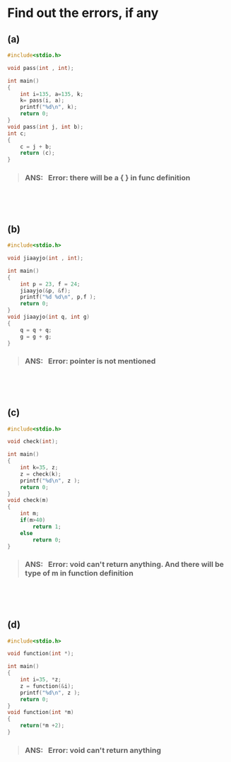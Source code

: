 
# Find out the errors, if any

## (a)

```c
#include<stdio.h>

void pass(int , int);

int main()
{
    int i=135, a=135, k;
    k= pass(i, a);
    printf("%d\n", k);
    return 0;
}
void pass(int j, int b);
int c;
{
    c = j + b;
    return (c);
}
```

> ### ANS: &nbsp; Error: there will be a { } in func definition

&nbsp;

&nbsp;

## (b)

```c
#include<stdio.h>

void jiaayjo(int , int);

int main()
{
    int p = 23, f = 24;
    jiaayjo(&p, &f);
    printf("%d %d\n", p,f );
    return 0;
}
void jiaayjo(int q, int g)
{
    q = q + q;
    g = g + g;
}
```

> ### ANS: &nbsp; Error: pointer is not mentioned

&nbsp;

&nbsp;

## (c)

```c
#include<stdio.h>

void check(int);

int main()
{
    int k=35, z;
    z = check(k);
    printf("%d\n", z );
    return 0;
}
void check(m)
{
    int m;
    if(m>40)
        return 1;
    else
        return 0;
}
```

> ### ANS: &nbsp; Error: void can't return anything. And there will be type of m in function definition

&nbsp;

&nbsp;

## (d)

```c
#include<stdio.h>

void function(int *);

int main()
{
    int i=35, *z;
    z = function(&i);
    printf("%d\n", z );
    return 0;
}
void function(int *m)
{
    return(*m +2);
}
```

> ### ANS: &nbsp; Error: void can't return anything
